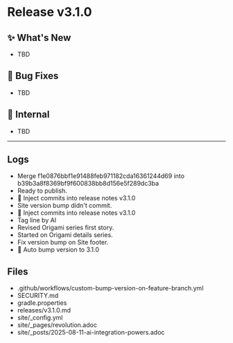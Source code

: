 # Release v3.1.0

## ✨ What's New

- TBD

## 🐛 Bug Fixes

- TBD

## 🔬 Internal

- TBD

---

## Logs

- Merge f1e0876bbf1e91488feb971182cda16361244d69 into b39b3a8f8369bf9f600838bb8d156e5f289dc3ba
- Ready to publish.
- 📝 Inject commits into release notes v3.1.0
- Site version bump didn't commit.
- 📝 Inject commits into release notes v3.1.0
- Tag line by AI
- Revised Origami series first story.
- Started on Origami details series.
- Fix version bump on Site footer.
- 🔼 Auto bump version to 3.1.0


## Files

- .github/workflows/custom-bump-version-on-feature-branch.yml
- SECURITY.md
- gradle.properties
- releases/v3.1.0.md
- site/_config.yml
- site/_pages/revolution.adoc
- site/_posts/2025-08-11-ai-integration-powers.adoc

